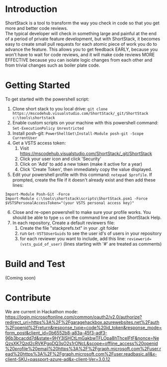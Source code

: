 # Introduction
ShortStack is a tool to transform the way you check in code so that you get more and better code reviews.  
 The typical developer will check in something large and painful at the end of a period of private feature
 development, but with ShortStack, it becomes easy to create small pull requests for each atomic piece of
 work you do to advance the feature.   This allows you to get feedback EARLY, because you won't have to wait for 
 code reviews, and it will make code reviews MORE EFFECTIVE because you can isolate logic changes from 
 each other and from trivial changes such as boiler plate code.

# Getting Started
To get started with the powershell script:
1. Clone short stack to you local drive:  ```git clone https://mscodehub.visualstudio.com/ShortStack/_git/ShortStack c:\tools\shortstack```
2. Enable custom scripts on your machine with this powershell command:  ```Set-ExecutionPolicy Unrestricted```
3. Install posh-git:  ```PowerShellGet\Install-Module posh-git -Scope CurrentUser```
4. Get a VSTS access token:
    1. Visit https://mscodehub.visualstudio.com/ShortStack/_git/ShortStack
    2. Click your user icon and click 'Security' 
    3. Click on 'Add' to add a new token (make it active for a year)
    4. Click 'Create Token', then immediately copy the value displayed.
5. Edit your powershell profile with this command: ```notepad $profile```. If prompted, create the file if it doesn't already exist and then add these lines:
```
Import-Module Posh-Git -Force
Import-Module c:\tools\shortstack\scripts\ShortStack.psm1 -Force
$VSTSPersonalAccessToken="(your VSTS personal access key)"
```
6. Close and re-open powershell to make sure your profile works.  You should be able to type ```ss``` on the command line and see ShortStack Help.
7. In each repository, Create a default reviewers file:
    1. Create the file "stackprefs.txt" in your .git folder
    2. run ```Get-VSTSUserGuids``` to see the user id's of users in your repository
    3. for each reviewer you want to include, add this line: ```reviewerid=(vsts_guid_of_user)``` (lines starting with '#' are treated as comments)


# Build and Test
(Coming soon)

# Contribute
We are current in Hackathon mode:  https://login.microsoftonline.com/common/oauth2/v2.0/authorize?redirect_uri=https%3A%2F%2Fgaragehackbox.azurewebsites.net%2Fauth%2Fopenid%2Freturn&response_type=code%20id_token&response_mode=form_post&client_id=0b6552b8-a83a-45f3-adf3-96b3bcacdd7d&state=9HY3lSHCtLmGakbwTFLOpa8hThcelFtF&nonce=NeQzsXK7Qzd2cRVKPgqDQ3sO2s1rONcL&scope=offline_access%20openid%20profile%20email%20https%3A%2F%2Fgraph.microsoft.com%2Fuser.read%20https%3A%2F%2Fgraph.microsoft.com%2Fuser.readbasic.all&x-client-SKU=passport-azure-ad&x-client-Ver=3.0.12
